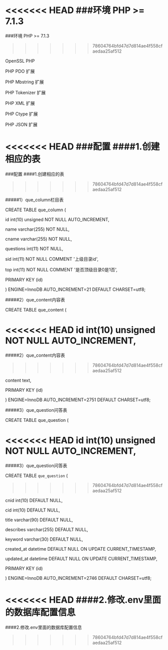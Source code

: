 <<<<<<< HEAD
﻿###环境 PHP >= 7.1.3
=======
###环境
PHP >= 7.1.3
>>>>>>> 78604764bfd47d7d814ae4f558cfaedaa25af512

OpenSSL PHP

PHP PDO 扩展

PHP Mbstring 扩展

PHP Tokenizer 扩展

PHP XML 扩展

PHP Ctype 扩展

PHP JSON 扩展

<<<<<<< HEAD
###配置 ####1.创建相应的表
=======
###配置
####1.创建相应的表
>>>>>>> 78604764bfd47d7d814ae4f558cfaedaa25af512

#####1）que_column栏目表

CREATE TABLE que_column (

id int(10) unsigned NOT NULL AUTO_INCREMENT,

name varchar(255) NOT NULL,

cname varchar(255) NOT NULL,

questions int(11) NOT NULL,

sid int(11) NOT NULL COMMENT '上级目录id',

top int(11) NOT NULL COMMENT '是否顶级目录0是1否',

PRIMARY KEY (id)

) ENGINE=InnoDB AUTO_INCREMENT=21 DEFAULT CHARSET=utf8;

#####2）que_content内容表

CREATE TABLE que_content (

<<<<<<< HEAD
id int(10) unsigned NOT NULL AUTO_INCREMENT,
=======
#####2）que_content内容表
>>>>>>> 78604764bfd47d7d814ae4f558cfaedaa25af512

content text,

PRIMARY KEY (id)

) ENGINE=InnoDB AUTO_INCREMENT=2751 DEFAULT CHARSET=utf8;

#####3）que_question问答表

CREATE TABLE que_question (

<<<<<<< HEAD
id int(10) unsigned NOT NULL AUTO_INCREMENT,
=======
#####3）que_question问答表

CREATE TABLE `que_question` (
>>>>>>> 78604764bfd47d7d814ae4f558cfaedaa25af512

cnid int(10) DEFAULT NULL,

cid int(10) DEFAULT NULL,

title varchar(90) DEFAULT NULL,

describes varchar(255) DEFAULT NULL,

keyword varchar(30) DEFAULT NULL,

created_at datetime DEFAULT NULL ON UPDATE CURRENT_TIMESTAMP,

updated_at datetime DEFAULT NULL ON UPDATE CURRENT_TIMESTAMP,

PRIMARY KEY (id)

) ENGINE=InnoDB AUTO_INCREMENT=2746 DEFAULT CHARSET=utf8;

<<<<<<< HEAD
####2.修改.env里面的数据库配置信息
=======
####2.修改.env里面的数据库配置信息

>>>>>>> 78604764bfd47d7d814ae4f558cfaedaa25af512
